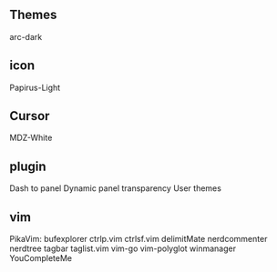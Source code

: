 ## Themes
arc-dark

## icon
Papirus-Light

## Cursor
MDZ-White

## plugin
Dash to panel
Dynamic panel transparency
User themes

## vim
PikaVim:
bufexplorer
ctrlp.vim
ctrlsf.vim
delimitMate
nerdcommenter
nerdtree
tagbar
taglist.vim
vim-go
vim-polyglot
winmanager
YouCompleteMe